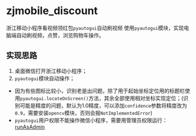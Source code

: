 # zjmobile_discount
浙江移动小程序看视频领红包`pyautogui`自动刷视频
使用`pyautogui`模块，实现电脑端自动刷视频，点赞，浏览购物车操作。
## 实现思路
1. 桌面微信打开浙江移动小程序；  
2. `pyautogui`模块自动操作；  
  * 因为有些图标比较小，识别老是出问题，除了用于起始坐标定位用的标题栏使用`pyautogui.locateOnScreen()`方法，其余全部使用相对坐标实现定位；(识别可能是精度的问题，默认为1.0精度，可以添加`confidence`参数将精度改为`0.9`，需要安装`opencv`模块，否则会报`NotImplementedError`)
  * `pyautogui`用户权限不能操作微信小程序，需要用管理员权限运行：[runAsAdmin](./runAsAdmin.py)

